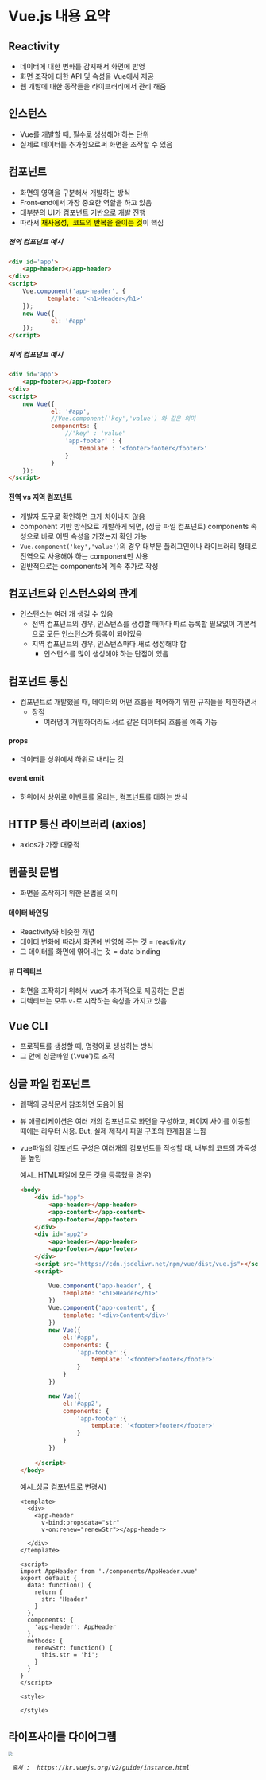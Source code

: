 # Vue.js 내용 요약

## Reactivity

- 데이터에 대한 변화를 감지해서 화면에 반영
- 화면 조작에 대한 API 및 속성을 Vue에서 제공
- 웹 개발에 대한 동작들을 라이브러리에서 관리 해줌



## 인스턴스

- Vue를 개발할 때, 필수로 생성해야 하는 단위
- 실제로 데이터를 추가함으로써 화면을 조작할 수 있음



## 컴포넌트

- 화면의 영역을 구분해서 개발하는 방식
- Front-end에서 가장 중요한 역할을 하고 있음
- 대부분의 UI가 컴포넌트 기반으로 개발 진행
- 따라서 <mark> 재사용성,  코드의 반복을 줄이는 것</mark>이 핵심

##### 전역 컴포넌트 예시

``` html
<div id='app'>
	<app-header></app-header>
</div>
<script>
	Vue.component('app-header', {
           template: '<h1>Header</h1>'
    });
	new Vue({
            el: '#app'
    });
</script>
```

##### 지역 컴포넌트 예시

``` html
<div id='app'>
    <app-footer></app-footer>
</div>
<script>
	new Vue({
            el: '#app',
        	//Vue.component('key','value') 와 같은 의미
            components: {
                //'key' : 'value'
                'app-footer' : {
                    template : '<footer>footer</footer>'
                }
            }
    });
</script>
```

#### 전역 vs 지역 컴포넌트

- 개발자 도구로 확인하면 크게 차이나지 않음
- component 기반 방식으로 개발하게 되면, (싱글 파일 컴포넌트)  components 속성으로 바로 어떤 속성을 가졌는지 확인 가능
-  `Vue.component('key','value')`의 경우 대부분 플러그인이나 라이브러리 형태로 전역으로 사용해야 하는 component만 사용
- 일반적으로는 components에 계속 추가로 작성



## 컴포넌트와 인스턴스와의 관계

- 인스턴스는 여러 개 생길 수 있음
  - 전역 컴포넌트의 경우, 인스턴스를 생성할 때마다 따로 등록할 필요없이 기본적으로 모든 인스턴스가 등록이 되어있음
  - 지역 컴포넌트의 경우, 인스턴스마다 새로 생성해야 함
    - 인스턴스를 많이 생성해야 하는 단점이 있음



## 컴포넌트 통신

- 컴포넌트로 개발했을 때, 데이터의 어떤 흐름을 제어하기 위한 규칙들을 제한하면서
  - 장점
    - 여러명이 개발하더라도 서로 같은 데이터의 흐름을 예측 가능

#### props

- 데이터를 상위에서 하위로 내리는 것

#### event emit

- 하위에서 상위로 이벤트를 올리는, 컴포넌트를 대하는 방식



## HTTP 통신 라이브러리 (axios)

- axios가 가장 대중적



## 템플릿 문법

- 화면을 조작하기 위한 문법을 의미

#### 데이터 바인딩

- Reactivity와 비슷한 개념
- 데이터 변화에 따라서 화면에 반영해 주는 것 = reactivity
- 그 데이터를 화면에 엮어내는 것 = data binding

#### 뷰 디렉티브

- 화면을 조작하기 위해서 vue가 추가적으로 제공하는 문법
- 디렉티브는 모두 `v-`로 시작하는 속성을 가지고 있음



## Vue CLI

- 프로젝트를 생성할 때, 명령어로 생성하는 방식
- 그 안에 싱글파일 ('.vue')로 조작



## 싱글 파일 컴포넌트

- 웹팩의 공식문서 참조하면 도움이 됨

- 뷰 애플리케이션은 여러 개의 컴포넌트로 화면을 구성하고, 페이지 사이를 이동할 때에는 라우터 사용. But, 실제 제작시 파일 구조의 한계점을 느낌

- vue파일의 컴포넌트 구성은 여러개의 컴포넌트를 작성할 때, 내부의 코드의 가독성을 높임

  예시_ HTML파일에 모든 것을 등록했을 경우)

  ``` html
  <body>
      <div id="app">
          <app-header></app-header>
          <app-content></app-content>
          <app-footer></app-footer>
      </div>
      <div id="app2">
          <app-header></app-header>
          <app-footer></app-footer>
      </div>
      <script src="https://cdn.jsdelivr.net/npm/vue/dist/vue.js"></script>
      <script>
  
          Vue.component('app-header', {
              template: '<h1>Header</h1>'
          })
          Vue.component('app-content', {
              template: '<div>Content</div>'
          })
          new Vue({
              el:'#app',
              components: {
                  'app-footer':{
                      template: '<footer>footer</footer>'
                  }
              }
          })
  
          new Vue({
              el:'#app2',
              components: {
                  'app-footer':{
                      template: '<footer>footer</footer>'
                  }
              }
          })
          
      </script>
  </body>
  ```

  예시_싱글 컴포넌트로 변경시)

  ``` vue	
  <template>
    <div>
      <app-header 
        v-bind:propsdata="str" 
        v-on:renew="renewStr"></app-header>
  
    </div>
  </template>
  
  <script>
  import AppHeader from './components/AppHeader.vue'
  export default {
    data: function() {
      return {
        str: 'Header'
      }
    },
    components: {
      'app-header': AppHeader
    },
    methods: {
      renewStr: function() {
        this.str = 'hi';
      }
    }
  }
  </script>
  
  <style>
  
  </style>
  ```



## 라이프사이클 다이어그램

<img src="https://kr.vuejs.org/images/lifecycle.png" style="zoom: 50%;" />

​																												*` 출처 :  https://kr.vuejs.org/v2/guide/instance.html`*

